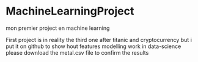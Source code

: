 # MachineLearningProject
mon premier project en machine learning 

First project is in reality the third one after titanic and cryptocurrency 
but i put it on github to show hout features modelling work in data-science please download  the metal.csv file to confirm the results
